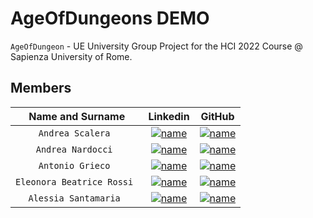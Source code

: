 # AgeOfDungeons DEMO

`AgeOfDungeon` - UE University Group Project for the HCI 2022 Course @ Sapienza University of Rome.

## Members

| **Name and Surname** | **Linkedin** | **GitHub** |
| :---: | :---: | :---: |
| `Andrea Scalera ` | [![name](https://github.com/nardoz-dev/projectName/blob/main/docs/sharedpictures/LogoIn.png)](https://www.linkedin.com/in/andrea-scalera-12ab28229/) | [![name](https://github.com/nardoz-dev/projectName/blob/main/docs/sharedpictures/GitHubLogo.png)](https://github.com/Progedit) |
| `Andrea Nardocci ` | [![name](https://github.com/nardoz-dev/projectName/blob/main/docs/sharedpictures/LogoIn.png)](https://www.linkedin.com/in/andrea-nardocci) | [![name](https://github.com/nardoz-dev/projectName/blob/main/docs/sharedpictures/GitHubLogo.png)](https://github.com/nardoz-dev) |
| `Antonio Grieco ` | [![name](https://github.com/nardoz-dev/projectName/blob/main/docs/sharedpictures/LogoIn.png)](https://www.linkedin.com/in/AntonioGrieco96) | [![name](https://github.com/nardoz-dev/projectName/blob/main/docs/sharedpictures/GitHubLogo.png)](https://github.com/AGrieco96) |
| `Eleonora Beatrice Rossi ` | [![name](https://github.com/nardoz-dev/projectName/blob/main/docs/sharedpictures/LogoIn.png)]() | [![name](https://github.com/nardoz-dev/projectName/blob/main/docs/sharedpictures/GitHubLogo.png)](https://github.com/elebearossi) |
| `Alessia Santamaria ` | [![name](https://github.com/nardoz-dev/projectName/blob/main/docs/sharedpictures/LogoIn.png)]() | [![name](https://github.com/nardoz-dev/projectName/blob/main/docs/sharedpictures/GitHubLogo.png)](https://github.com/Aless0109) |
